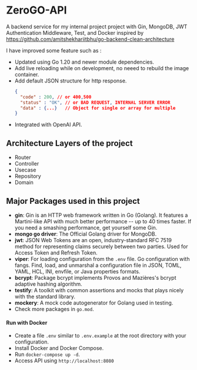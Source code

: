 # ZeroGO-API

A backend service for my internal project project with Gin, MongoDB, JWT Authentication Middleware, Test, and Docker inspired by https://github.com/amitshekhariitbhu/go-backend-clean-architecture

I have improved some feature such as : 
- Updated using Go 1.20 and newer module dependencies.
- Add live reloading while on development, no neeed to rebuild the image container.
- Add default JSON structure for http response.
  ```json
  {
    "code" : 200, // or 400,500
    "status" : "OK", // or BAD REQUEST, INTERNAL SERVER ERROR
    "data" : {...}   // Object for single or array for multiple
  }    
  ```
- Integrated with OpenAI API.

## Architecture Layers of the project

- Router
- Controller
- Usecase
- Repository
- Domain



## Major Packages used in this project

- **gin**: Gin is an HTTP web framework written in Go (Golang). It features a Martini-like API with much better performance -- up to 40 times faster. If you need a smashing performance, get yourself some Gin.
- **mongo go driver**: The Official Golang driver for MongoDB.
- **jwt**: JSON Web Tokens are an open, industry-standard RFC 7519 method for representing claims securely between two parties. Used for Access Token and Refresh Token.
- **viper**: For loading configuration from the `.env` file. Go configuration with fangs. Find, load, and unmarshal a configuration file in JSON, TOML, YAML, HCL, INI, envfile, or Java properties formats.
- **bcrypt**: Package bcrypt implements Provos and Mazières's bcrypt adaptive hashing algorithm.
- **testify**: A toolkit with common assertions and mocks that plays nicely with the standard library.
- **mockery**: A mock code autogenerator for Golang used in testing.
- Check more packages in `go.mod`.


#### Run with Docker

- Create a file `.env` similar to `.env.example` at the root directory with your configuration.
- Install Docker and Docker Compose.
- Run `docker-compose up -d`.
- Access API using `http://localhost:8080`


